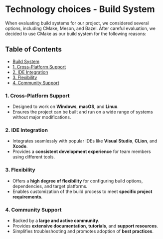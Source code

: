 # Technology choices - Build System

When evaluating build systems for our project, we considered several options, including CMake, Meson, and Bazel. After careful evaluation, we decided to use CMake as our build system for the following reasons:

## Table of Contents

   * [Build System](#build-system)
   * [1. Cross-Platform Support](#1-cross-platform-support)
   * [2. IDE Integration](#2-ide-integration)
   * [3. Flexibility](#3-flexibility)
   * [4. Community Support](#4-community-support)

### 1. Cross-Platform Support

- Designed to work on **Windows**, **macOS**, and **Linux**.  
- Ensures the project can be built and run on a wide range of systems without major modifications.  

### 2. IDE Integration

- Integrates seamlessly with popular IDEs like **Visual Studio**, **CLion**, and **Xcode**.  
- Provides a **consistent development experience** for team members using different tools.  

### 3. Flexibility

- Offers a **high degree of flexibility** for configuring build options, dependencies, and target platforms.  
- Enables customization of the build process to meet **specific project requirements**.  

### 4. Community Support

- Backed by a **large and active community**.  
- Provides **extensive documentation**, **tutorials**, and **support resources**.  
- Simplifies troubleshooting and promotes adoption of **best practices**.  
